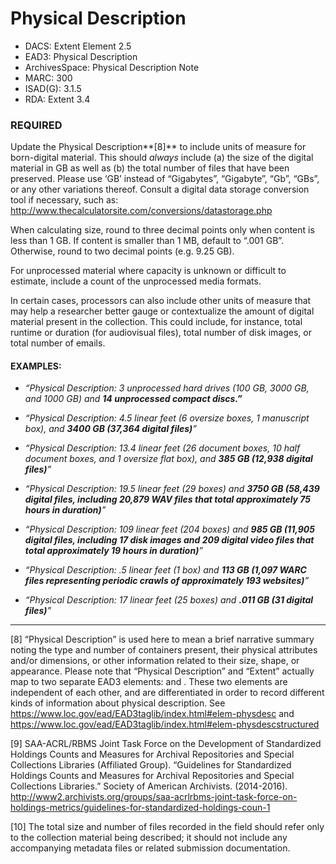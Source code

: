 # Physical Description

* DACS: Extent Element 2.5
* EAD3: Physical Description <physdesc>
* ArchivesSpace: Physical Description Note
* MARC: 300
* ISAD(G): 3.1.5
* RDA: Extent 3.4

### REQUIRED
Update the Physical Description**[8]** to include units of measure for born-digital material. This should _always_ include (a) the size of the digital material in GB as well as (b) the total number of files that have been preserved. Please use ‘GB’ instead of “Gigabytes”, “Gigabyte”, “Gb”, “GBs”, or any other variations thereof. Consult a digital data storage conversion tool if necessary, such as: http://www.thecalculatorsite.com/conversions/datastorage.php

When calculating size, round to three decimal points only when content is less than 1 GB. If content is smaller than 1 MB, default to “.001 GB”. Otherwise, round to two decimal points (e.g. 9.25 GB).

For unprocessed material where capacity is unknown or difficult to estimate, include a count of the unprocessed media formats. 

In certain cases, processors can also include other units of measure that may help a researcher better gauge or contextualize the amount of digital material present in the collection. This could include, for instance, total runtime or duration (for audiovisual files), total number of disk images, or total number of emails.

#### EXAMPLES:
* _“Physical Description: 3 unprocessed hard drives (100 GB, 3000 GB, and 1000 GB) and **14 unprocessed compact discs.”**_

* _“Physical Description: 4.5 linear feet (6 oversize boxes, 1 manuscript box), and **3400 GB (37,364 digital files)**”_

* _“Physical Description: 13.4 linear feet (26 document boxes, 10 half document boxes, and 1 oversize flat box), and **385 GB (12,938 digital files)**”_

* _“Physical Description: 19.5 linear feet (29 boxes) and **3750 GB (58,439 digital files, including 20,879 WAV files that total approximately 75 hours in duration)**”_

* _“Physical Description: 109 linear feet (204 boxes) and **985 GB (11,905 digital files, including 17 disk images and 209 digital video files that total approximately 19 hours in duration)**”_

* _“Physical Description: .5 linear feet (1 box) and **113 GB (1,097 WARC files representing periodic crawls of approximately 193 websites)**”_ 

* _“Physical Description: 17 linear feet (25 boxes) and **.011 GB (31 digital files)**”_

___
[8] “Physical Description” is used here to mean a brief narrative summary noting the type and number of containers present, their physical attributes and/or dimensions, or other information related to their size, shape, or appearance. Please note that “Physical Description” and “Extent” actually map to two separate EAD3 elements: <physdesc> and <physdescstructured>. These two elements are independent of each other, and are differentiated in order to record different kinds of information about physical description. See https://www.loc.gov/ead/EAD3taglib/index.html#elem-physdesc and https://www.loc.gov/ead/EAD3taglib/index.html#elem-physdescstructured 

[9] SAA-ACRL/RBMS Joint Task Force on the Development of Standardized Holdings Counts and Measures for Archival Repositories and Special Collections Libraries (Affiliated Group). “Guidelines for Standardized Holdings Counts and Measures for Archival Repositories and Special Collections Libraries.” Society of American Archivists. (2014-2016). http://www2.archivists.org/groups/saa-acrlrbms-joint-task-force-on-holdings-metrics/guidelines-for-standardized-holdings-coun-1

[10] The total size and number of files recorded in the <physdesc> field should refer only to the collection material being described; it should not include any accompanying metadata files or related submission documentation. 

